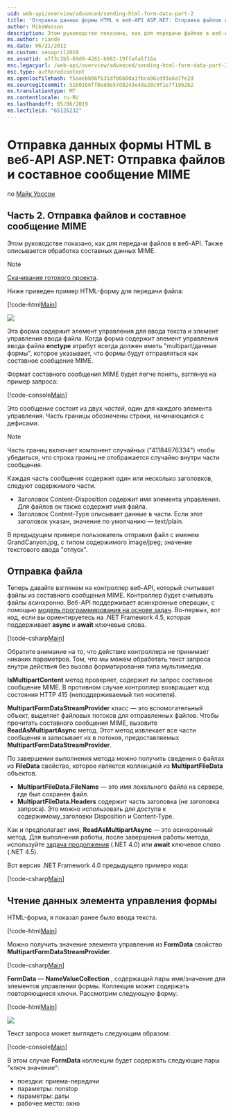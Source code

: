 ```yaml
---
uid: web-api/overview/advanced/sending-html-form-data-part-2
title: 'Отправка данных формы HTML в веб-API ASP.NET: Отправка файлов и составное сообщение MIME - ASP.NET 4.x'
author: MikeWasson
description: Этом руководстве показано, как для передачи файлов в веб-API. Также описывается обработка составных данных MIME.
ms.author: riande
ms.date: 06/21/2012
ms.custom: seoapril2019
ms.assetid: a7f3c1b5-69d9-4261-b082-19ffafa5f16a
msc.legacyurl: /web-api/overview/advanced/sending-html-form-data-part-2
msc.type: authoredcontent
ms.openlocfilehash: f5aaebb96f631dfb6b0da1fbca96cd93a6a7fe2d
ms.sourcegitcommit: 51b01b6ff8edde57d8243e4da28c9f1e7f1962b2
ms.translationtype: MT
ms.contentlocale: ru-RU
ms.lasthandoff: 05/06/2019
ms.locfileid: "65126232"
---
```

# <a name="sending-html-form-data-in-aspnet-web-api-file-upload-and-multipart-mime"></a>Отправка данных формы HTML в веб-API ASP.NET: Отправка файлов и составное сообщение MIME

по [Майк Уоссон](https://github.com/MikeWasson)

## <a name="part-2-file-upload-and-multipart-mime"></a>Часть 2. Отправка файлов и составное сообщение MIME

Этом руководстве показано, как для передачи файлов в веб-API. Также описывается обработка составных данных MIME.

> [!NOTE]
> [Скачивание готового проекта](https://code.msdn.microsoft.com/ASPNET-Web-API-File-Upload-a8c0fb0d).

Ниже приведен пример HTML-форму для передачи файла:

[!code-html[Main](sending-html-form-data-part-2/samples/sample1.html)]

![](sending-html-form-data-part-2/_static/image1.png)

Эта форма содержит элемент управления для ввода текста и элемент управления ввода файла. Когда форма содержит элемент управления ввода файла **enctype** атрибут всегда должен иметь &quot;multipart/данные формы&quot;, которое указывает, что формы будут отправляться как составное сообщение MIME.

Формат составного сообщения MIME будет легче понять, взглянув на пример запроса:

[!code-console[Main](sending-html-form-data-part-2/samples/sample2.cmd)]

Это сообщение состоит из двух *частей*, один для каждого элемента управления. Часть границы обозначены строки, начинающиеся с дефисами.

> [!NOTE]
> Часть границ включает компонент случайных (&quot;41184676334&quot;) чтобы убедиться, что строка границ не отображается случайно внутри части сообщения.

Каждая часть сообщения содержит один или несколько заголовков, следуют содержимого части.

- Заголовок Content-Disposition содержит имя элемента управления. Для файлов он также содержит имя файла.
- Заголовок Content-Type описывает данные в части. Если этот заголовок указан, значение по умолчанию — text/plain.

В предыдущем примере пользователь отправил файл с именем GrandCanyon.jpg, с типом содержимого image/jpeg; значение текстового ввода &quot;отпуск&quot;.

## <a name="file-upload"></a>Отправка файла

Теперь давайте взглянем на контроллер веб-API, который считывает файлы из составного сообщения MIME. Контроллер будет считывать файлы асинхронно. Веб-API поддерживает асинхронные операции, с помощью [модель программирования на основе задач](https://msdn.microsoft.com/library/dd460693.aspx). Во-первых, вот код, если вы ориентируетесь на .NET Framework 4.5, которая поддерживает **async** и **await** ключевые слова.

[!code-csharp[Main](sending-html-form-data-part-2/samples/sample3.cs)]

Обратите внимание на то, что действие контроллера не принимает никаких параметров. Том, что мы можем обработать текст запроса внутри действия без вызова форматирования типа мультимедиа.

**IsMultipartContent** метод проверяет, содержит ли запрос составное сообщение MIME. В противном случае контроллер возвращает код состояния HTTP 415 (неподдерживаемый тип носителя).

**MultipartFormDataStreamProvider** класс — это вспомогательный объект, выделяет файловых потоков для отправленных файлов. Чтобы прочитать составного сообщения MIME, вызовите **ReadAsMultipartAsync** метод. Этот метод извлекает все части сообщения и записывает их в потоков, предоставляемых **MultipartFormDataStreamProvider**.

По завершении выполнения метода можно получить сведения о файлах из **FileData** свойство, которое является коллекцией из **MultipartFileData** объектов.

- **MultipartFileData.FileName** — это имя локального файла на сервере, где был сохранен файл.
- **MultipartFileData.Headers** содержит часть заголовка (*не* заголовка запроса). Это можно использовать для доступа к содержимому\_заголовки Disposition и Content-Type.

Как и предполагает имя, **ReadAsMultipartAsync** — это асинхронный метод. Для выполнения работы, после завершения работы метода, используйте [задача продолжения](https://msdn.microsoft.com/library/ee372288.aspx) (.NET 4.0) или **await** ключевое слово (.NET 4.5).

Вот версия .NET Framework 4.0 предыдущего примера кода:

[!code-csharp[Main](sending-html-form-data-part-2/samples/sample4.cs)]

## <a name="reading-form-control-data"></a>Чтение данных элемента управления формы

HTML-форма, я показал ранее было ввода текста.

[!code-html[Main](sending-html-form-data-part-2/samples/sample5.html)]

Можно получить значение элемента управления из **FormData** свойство **MultipartFormDataStreamProvider**.

[!code-csharp[Main](sending-html-form-data-part-2/samples/sample6.cs?highlight=15)]

**FormData** — **NameValueCollection** , содержащий пары имя/значение для элементов управления формы. Коллекция может содержать повторяющиеся ключи. Рассмотрим следующую форму:

[!code-html[Main](sending-html-form-data-part-2/samples/sample7.html)]

![](sending-html-form-data-part-2/_static/image2.png)

Текст запроса может выглядеть следующим образом:

[!code-console[Main](sending-html-form-data-part-2/samples/sample8.cmd)]

В этом случае **FormData** коллекции будет содержать следующие пары "ключ значение":

- поездки: приема-передачи
- параметры: nonstop
- параметры: даты
- рабочее место: окно
